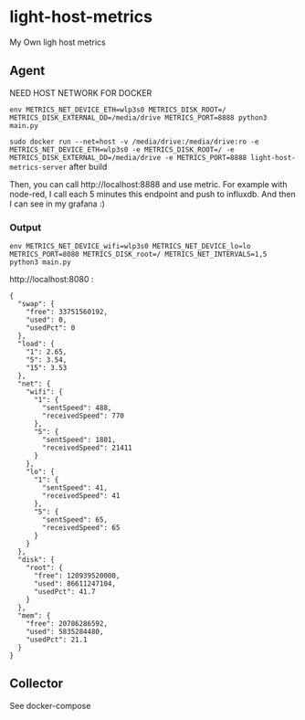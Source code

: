 # light-host-metrics

My Own ligh host metrics

## Agent

NEED HOST NETWORK FOR DOCKER

`env METRICS_NET_DEVICE_ETH=wlp3s0 METRICS_DISK_ROOT=/ METRICS_DISK_EXTERNAL_DD=/media/drive METRICS_PORT=8888 python3 main.py`

`sudo docker run --net=host -v /media/drive:/media/drive:ro -e METRICS_NET_DEVICE_ETH=wlp3s0 -e METRICS_DISK_ROOT=/ -e METRICS_DISK_EXTERNAL_DD=/media/drive -e METRICS_PORT=8888 light-host-metrics-server` after build

Then, you can call http://localhost:8888 and use metric. For example with node-red, I call each 5 minutes this endpoint and push to influxdb. And then I can see in my grafana :)

### Output

`env METRICS_NET_DEVICE_wifi=wlp3s0 METRICS_NET_DEVICE_lo=lo METRICS_PORT=8080 METRICS_DISK_root=/ METRICS_NET_INTERVALS=1,5 python3 main.py`

http://localhost:8080 :

```
{
  "swap": {
    "free": 33751560192,
    "used": 0,
    "usedPct": 0
  },
  "load": {
    "1": 2.65,
    "5": 3.54,
    "15": 3.53
  },
  "net": {
    "wifi": {
      "1": {
        "sentSpeed": 488,
        "receivedSpeed": 770
      },
      "5": {
        "sentSpeed": 1801,
        "receivedSpeed": 21411
      }
    },
    "lo": {
      "1": {
        "sentSpeed": 41,
        "receivedSpeed": 41
      },
      "5": {
        "sentSpeed": 65,
        "receivedSpeed": 65
      }
    }
  },
  "disk": {
    "root": {
      "free": 120939520000,
      "used": 86611247104,
      "usedPct": 41.7
    }
  },
  "mem": {
    "free": 20786286592,
    "used": 5835284480,
    "usedPct": 21.1
  }
}
```


## Collector

See docker-compose
